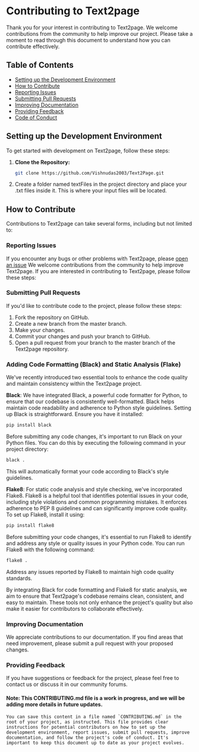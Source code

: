 # Contributing to Text2page

Thank you for your interest in contributing to Text2page. We welcome contributions from the community to help improve our project. Please take a moment to read through this document to understand how you can contribute effectively.

## Table of Contents
- [Setting up the Development Environment](#setting-up-the-development-environment)
- [How to Contribute](#how-to-contribute)
- [Reporting Issues](#reporting-issues)
- [Submitting Pull Requests](#submitting-pull-requests)
- [Improving Documentation](#improving-documentation)
- [Providing Feedback](#providing-feedback)
- [Code of Conduct](#code-of-conduct)

## Setting up the Development Environment

To get started with development on Text2page, follow these steps:

1. **Clone the Repository:**

   ```bash
   git clone https://github.com/Vishnudas2003/Text2Page.git

2. Create a folder named textFiles in the project directory and place your .txt files inside it. This is where your input files will be located.

## How to Contribute

Contributions to Text2page can take several forms, including but not limited to:

### Reporting Issues

If you encounter any bugs or other problems with Text2page, please [open an issue](https://github.com/Vishnudas2003/Text2Page/issues)
We welcome contributions from the community to help improve Text2page. If you are interested in contributing to Text2page, please follow these steps:

### Submitting Pull Requests

If you'd like to contribute code to the project, please follow these steps:

1. Fork the repository on GitHub.
2. Create a new branch from the master branch.
3. Make your changes.
4. Commit your changes and push your branch to GitHub.
5. Open a pull request from your branch to the master branch of the Text2page repository.

### Adding Code Formatting (Black) and Static Analysis (Flake)

We've recently introduced two essential tools to enhance the code quality and maintain consistency within the Text2page project.

**Black**: We have integrated Black, a powerful code formatter for Python, to ensure that our codebase is consistently well-formatted. Black helps maintain code readability and adherence to Python style guidelines. Setting up Black is straightforward. Ensure you have it installed:
   
   ```bash
   pip install black
   ```
Before submitting any code changes, it's important to run Black on your Python files. You can do this by executing the following command in your project directory:

   ```bash
   black .
   ```
This will automatically format your code according to Black's style guidelines.

**Flake8**: For static code analysis and style checking, we've incorporated Flake8. Flake8 is a helpful tool that identifies potential issues in your code, including style violations and common programming mistakes. It enforces adherence to PEP 8 guidelines and can significantly improve code quality. To set up Flake8, install it using:

   ```bash
   pip install flake8
   ```
Before submitting your code changes, it's essential to run Flake8 to identify and address any style or quality issues in your Python code. You can run Flake8 with the following command:

   ```bash
   flake8 .
   ```
Address any issues reported by Flake8 to maintain high code quality standards.

By integrating Black for code formatting and Flake8 for static analysis, we aim to ensure that Text2page's codebase remains clean, consistent, and easy to maintain. These tools not only enhance the project's quality but also make it easier for contributors to collaborate effectively.


### Improving Documentation

We appreciate contributions to our documentation. If you find areas that need improvement, please submit a pull request with your proposed changes.

### Providing Feedback

If you have suggestions or feedback for the project, please feel free to contact us or discuss it in our community forums.

#### Note: This CONTRIBUTING.md file is a work in progress, and we will be adding more details in future updates.
```
You can save this content in a file named `CONTRIBUTING.md` in the root of your project, as instructed. This file provides clear instructions for potential contributors on how to set up the development environment, report issues, submit pull requests, improve documentation, and follow the project's code of conduct. It's important to keep this document up to date as your project evolves.
```